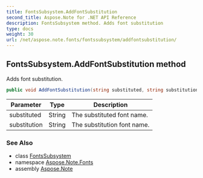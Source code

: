 ```yaml
---
title: FontsSubsystem.AddFontSubstitution
second_title: Aspose.Note for .NET API Reference
description: FontsSubsystem method. Adds font substitution
type: docs
weight: 30
url: /net/aspose.note.fonts/fontssubsystem/addfontsubstitution/
---
```

## FontsSubsystem.AddFontSubstitution method

Adds font substitution.

```csharp
public void AddFontSubstitution(string substituted, string substitution)
```

| Parameter | Type | Description |
| --- | --- | --- |
| substituted | String | The substituted font name. |
| substitution | String | The substitution font name. |

### See Also

* class [FontsSubsystem](../)
* namespace [Aspose.Note.Fonts](../../fontssubsystem/)
* assembly [Aspose.Note](../../../)


